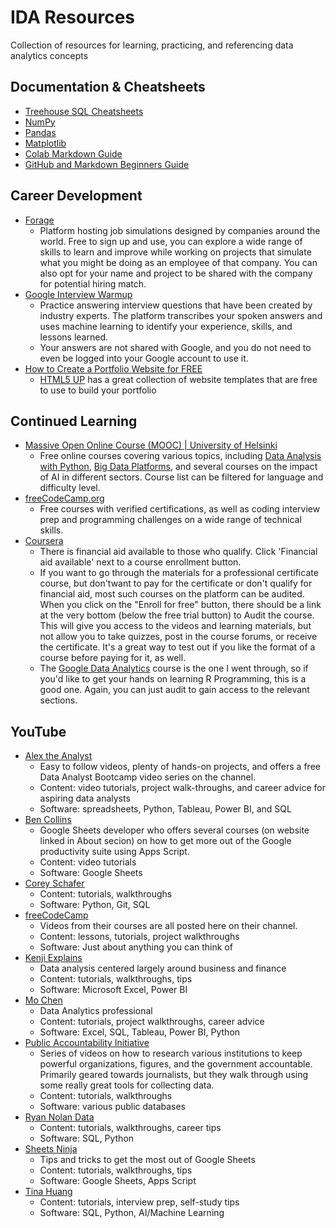 # IDA Resources
Collection of resources for learning, practicing, and referencing data analytics concepts

## Documentation & Cheatsheets
* [Treehouse SQL Cheatsheets](https://github.com/treehouse/cheatsheets/tree/master)
* [NumPy](https://numpy.org/doc/stable/user/index.html)
* [Pandas](https://pandas.pydata.org/pandas-docs/stable/user_guide/index.html#user-guide)
* [Matplotlib](https://matplotlib.org/stable/index.html)
* [Colab Markdown Guide](https://colab.research.google.com/notebooks/markdown_guide.ipynb)
* [GitHub and Markdown Beginners Guide](https://github.com/jef-fortunahamid/Github-and-Markdown-Beginners-Guide)

## Career Development
* [Forage](https://www.theforage.com/)
    - Platform hosting job simulations designed by companies around the world. Free to sign up and use, you can explore a wide range of skills to learn and improve while working on projects that simulate what you might be doing as an employee of that company. You can also opt for your name and project to be shared with the company for potential hiring match.
* [Google Interview Warmup](https://grow.google/certificates/interview-warmup/)
    - Practice answering interview questions that have been created by industry experts. The platform transcribes your spoken answers and uses machine learning to identify your experience, skills, and lessons learned.
    - Your answers are not shared with Google, and you do not need to even be logged into your Google account to use it.
* [How to Create a Portfolio Website for FREE](https://www.youtube.com/watch?v=ocdwh0KYeUs)
    - [HTML5 UP](https://html5up.net/) has a great collection of website templates that are free to use to build your portfolio

## Continued Learning
* [Massive Open Online Course (MOOC) | University of Helsinki](https://www.mooc.fi/en/)
    - Free online courses covering various topics, including [Data Analysis with Python](https://courses.mooc.fi/org/uh-cs/courses/data-analysis-with-python-2023-2024), [Big Data Platforms](https://big-data-platforms-24.mooc.fi/), and several courses on the impact of AI in different sectors. Course list can be filtered for language and difficulty level.
* [freeCodeCamp.org](https://www.freecodecamp.org/)
    - Free courses with verified certifications, as well as coding interview prep and programming challenges on a wide range of technical skills.
* [Coursera](https://www.coursera.org/)
    - There is financial aid available to those who qualify. Click 'Financial aid available' next to a course enrollment button.
    - If you want to go through the materials for a professional certificate course, but don'twant to pay for the certificate or don't qualify for financial aid, most such courses on the platform can be audited. When you click on the "Enroll for free" button, there should be a link at the very bottom (below the free trial button) to Audit the course. This will give you access to the videos and learning materials, but not allow you to take quizzes, post in the course forums, or receive the certificate. It's a great way to test out if you like the format of a course before paying for it, as well.
    - The [Google Data Analytics](https://www.coursera.org/professional-certificates/google-data-analytics) course is the one I went through, so if you'd like to get your hands on learning R Programming, this is a good one. Again, you can just audit to gain access to the relevant sections.

## YouTube
* [Alex the Analyst](https://www.youtube.com/@AlexTheAnalyst)
    - Easy to follow videos, plenty of hands-on projects, and offers a free Data Analyst Bootcamp video series on the channel.
    - Content: video tutorials, project walk-throughs, and career advice for aspiring data analysts
    - Software: spreadsheets, Python, Tableau, Power BI, and SQL
* [Ben Collins](https://www.youtube.com/@benlcollins)
    - Google Sheets developer who offers several courses (on website linked in About secion) on how to get more out of the Google productivity suite using Apps Script.
    - Content: video tutorials
    - Software: Google Sheets
* [Corey Schafer](https://www.youtube.com/@coreyms)
    - Content: tutorials, walkthroughs
    - Software: Python, Git, SQL
* [freeCodeCamp](https://www.youtube.com/@freecodecamp)
    - Videos from their courses are all posted here on their channel.
    - Content: lessons, tutorials, project walkthroughs
    - Software: Just about anything you can think of
* [Kenji Explains](https://www.youtube.com/@KenjiExplains)
    - Data analysis centered largely around business and finance
    - Content: tutorials, walkthroughs, tips
    - Software: Microsoft Excel, Power BI
* [Mo Chen](https://www.youtube.com/@mo-chen)
    - Data Analytics professional
    - Content: tutorials, project walkthroughs, career advice
    - Software: Excel, SQL, Tableau, Power BI, Python
* [Public Accountability Initiative](https://www.youtube.com/@publicaccountabilityinitia3490)
    - Series of videos on how to research various institutions to keep powerful organizations, figures, and the government accountable. Primarily geared towards journalists, but they walk through using some really great tools for collecting data.
    - Content: tutorials, walkthroughs
    - Software: various public databases
* [Ryan Nolan Data](https://www.youtube.com/@RyanNolanData)
    - Content: tutorials, walkthroughs, career tips
    - Software: SQL, Python
* [Sheets Ninja](https://www.youtube.com/@SheetsNinja)
    - Tips and tricks to get the most out of Google Sheets
    - Content: tutorials, walkthroughs, tips
    - Software: Google Sheets, Apps Script
* [Tina Huang](https://www.youtube.com/@TinaHuang1)
    - Content: tutorials, interview prep, self-study tips
    - Software: SQL, Python, AI/Machine Learning
